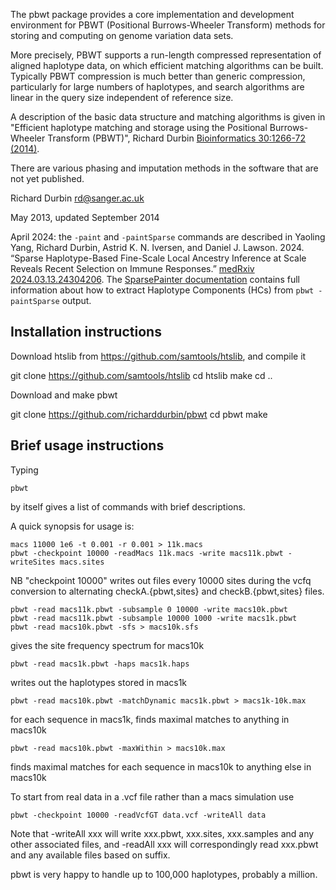 The pbwt package provides a core implementation and development
environment for PBWT (Positional Burrows-Wheeler Transform) methods
for storing and computing on genome variation data sets.  

More precisely, PBWT supports a run-length compressed representation
of aligned haplotype data, on which efficient matching algorithms can
be built. Typically PBWT compression is much better than generic
compression, particularly for large numbers of haplotypes, and search
algorithms are linear in the query size independent of reference size.

A description of the basic data structure and matching algorithms is
given in "Efficient haplotype matching and storage using the
Positional Burrows-Wheeler Transform (PBWT)", Richard Durbin
[Bioinformatics 30:1266-72 (2014)](https://academic.oup.com/bioinformatics/article/30/9/1266/236397).

There are various phasing and imputation methods in the software that
are not yet published.

Richard Durbin <rd@sanger.ac.uk>

May 2013, updated September 2014

April 2024: the `-paint` and `-paintSparse` commands are described in Yaoling Yang, Richard Durbin, Astrid K. N. Iversen, and Daniel J. Lawson. 2024. “Sparse Haplotype-Based Fine-Scale Local Ancestry Inference at Scale Reveals Recent Selection on Immune Responses.” [medRxiv 2024.03.13.24304206](https://doi.org/10.1101/2024.03.13.24304206). The [SparsePainter documentation](https://github.com/YaolingYang/painting-pipeline/tree/main/Compute%20haplotype%20components%20(HCs)) contains full information about how to extract Haplotype Components (HCs) from `pbwt -paintSparse` output.

Installation instructions
------------------------
Download htslib from https://github.com/samtools/htslib, and compile it

   git clone https://github.com/samtools/htslib
   cd htslib
   make
   cd ..

Download and make pbwt

   git clone https://github.com/richarddurbin/pbwt
   cd pbwt
   make

Brief usage instructions
------------------------

Typing

    pbwt

by itself gives a list of commands with brief descriptions.

A quick synopsis for usage is:

    macs 11000 1e6 -t 0.001 -r 0.001 > 11k.macs
    pbwt -checkpoint 10000 -readMacs 11k.macs -write macs11k.pbwt -writeSites macs.sites

NB "checkpoint 10000" writes out files every 10000 sites during the vcfq 
conversion to alternating checkA.{pbwt,sites} and checkB.{pbwt,sites} files.

    pbwt -read macs11k.pbwt -subsample 0 10000 -write macs10k.pbwt
    pbwt -read macs11k.pbwt -subsample 10000 1000 -write macs1k.pbwt
    pbwt -read macs10k.pbwt -sfs > macs10k.sfs

gives the site frequency spectrum for macs10k

    pbwt -read macs1k.pbwt -haps macs1k.haps

writes out the haplotypes stored in macs1k

    pbwt -read macs10k.pbwt -matchDynamic macs1k.pbwt > macs1k-10k.max

for each sequence in macs1k, finds maximal matches to anything in macs10k

    pbwt -read macs10k.pbwt -maxWithin > macs10k.max

finds maximal matches for each sequence in macs10k to anything else in macs10k

To start from real data in a .vcf file rather than a macs simulation use

    pbwt -checkpoint 10000 -readVcfGT data.vcf -writeAll data

Note that -writeAll xxx will write xxx.pbwt, xxx.sites, xxx.samples and any other
associated files, and -readAll xxx will correspondingly read xxx.pbwt
and any available files based on suffix.

pbwt is very happy to handle up to 100,000 haplotypes, probably a
million.
